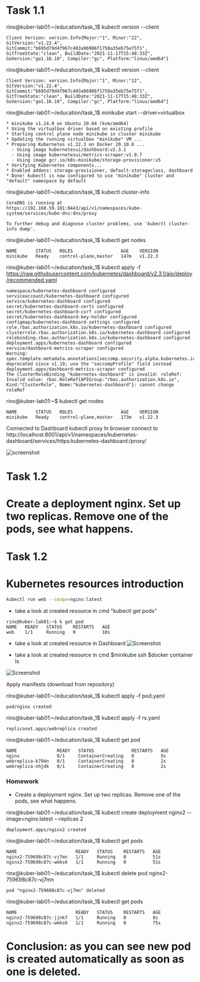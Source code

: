 # Task 1.1

rinx@kuber-lab01:~/education/task_1$ kubectl version --client
```
Client Version: version.Info{Major:"1", Minor:"22", GitVersion:"v1.22.4", GitCommit:"b695d79d4f967c403a96986f1750a35eb75e75f1", GitTreeState:"clean", BuildDate:"2021-11-17T15:48:33Z", GoVersion:"go1.16.10", Compiler:"gc", Platform:"linux/amd64"}
```

rinx@kuber-lab01:~/education/task_1$ kubectl version --client
```
Client Version: version.Info{Major:"1", Minor:"22", GitVersion:"v1.22.4", GitCommit:"b695d79d4f967c403a96986f1750a35eb75e75f1", GitTreeState:"clean", BuildDate:"2021-11-17T15:48:33Z", GoVersion:"go1.16.10", Compiler:"gc", Platform:"linux/amd64"}
```

rinx@kuber-lab01:~/education/task_1$ minikube start --driver=virtualbox
```
* minikube v1.24.0 on Ubuntu 20.04 (kvm/amd64)
* Using the virtualbox driver based on existing profile
* Starting control plane node minikube in cluster minikube
* Updating the running virtualbox "minikube" VM ...
* Preparing Kubernetes v1.22.3 on Docker 20.10.8 ...
  - Using image kubernetesui/dashboard:v2.3.1
  - Using image kubernetesui/metrics-scraper:v1.0.7
  - Using image gcr.io/k8s-minikube/storage-provisioner:v5
* Verifying Kubernetes components...
* Enabled addons: storage-provisioner, default-storageclass, dashboard
* Done! kubectl is now configured to use "minikube" cluster and "default" namespace by default
```
rinx@kuber-lab01:~/education/task_1$ kubectl cluster-info
```Kubernetes control plane is running at https://192.168.59.101:8443
CoreDNS is running at https://192.168.59.101:8443/api/v1/namespaces/kube-system/services/kube-dns:dns/proxy

To further debug and diagnose cluster problems, use 'kubectl cluster-info dump'.
```
rinx@kuber-lab01:~/education/task_1$ kubectl get nodes
```
NAME       STATUS   ROLES                  AGE    VERSION
minikube   Ready    control-plane,master   147m   v1.22.3
```
rinx@kuber-lab01:~/education/task_1$ kubectl apply -f https://raw.githubusercontent.com/kubernetes/dashboard/v2.3.1/aio/deploy/recommended.yaml
```
namespace/kubernetes-dashboard configured
serviceaccount/kubernetes-dashboard configured
service/kubernetes-dashboard configured
secret/kubernetes-dashboard-certs configured
secret/kubernetes-dashboard-csrf configured
secret/kubernetes-dashboard-key-holder configured
configmap/kubernetes-dashboard-settings configured
role.rbac.authorization.k8s.io/kubernetes-dashboard configured
clusterrole.rbac.authorization.k8s.io/kubernetes-dashboard configured
rolebinding.rbac.authorization.k8s.io/kubernetes-dashboard configured
deployment.apps/kubernetes-dashboard configured
service/dashboard-metrics-scraper configured
Warning: spec.template.metadata.annotations[seccomp.security.alpha.kubernetes.io/pod]: deprecated since v1.19; use the "seccompProfile" field instead
deployment.apps/dashboard-metrics-scraper configured
The ClusterRoleBinding "kubernetes-dashboard" is invalid: roleRef: Invalid value: rbac.RoleRef{APIGroup:"rbac.authorization.k8s.io", Kind:"ClusterRole", Name:"kubernetes-dashboard"}: cannot change roleRef
```

rinx@kuber-lab01:~$ kubectl get nodes
```
NAME       STATUS   ROLES                  AGE    VERSION
minikube   Ready    control-plane,master   173m   v1.22.3
```

Connected to Dashboard
kubectl proxy
In browser connect to http://localhost:8001/api/v1/namespaces/kubernetes-dashboard/services/https:kubernetes-dashboard:/proxy/

![screenshot](https://user-images.githubusercontent.com/3485151/142850923-b90da0c9-8818-4e93-83de-d747816ac1ea.jpg)


# Task 1.2
# Create a deployment nginx. Set up two replicas. Remove one of the pods, see what happens.
# Task 1.2

# Kubernetes resources introduction
```bash
kubectl run web --image=nginx:latest
```
- take a look at created resource in cmd "kubectl get pods"
```
rinx@kuber-lab01:~$ k get pod
NAME   READY   STATUS    RESTARTS   AGE
web    1/1     Running   0          10s
```
- take a look at created resource in Dashboard
![Screenshot](https://user-images.githubusercontent.com/3485151/142851640-ede73b58-a0e1-4b6a-8893-137475089425.jpg)

- take a look at created resource in cmd
$minikube ssh
$docker container ls

![Screenshot](https://user-images.githubusercontent.com/3485151/142852031-ee585441-4af3-4ac9-8b28-b50159e70d70.jpg)

Apply manifests (download from repository)

rinx@kuber-lab01:~/education/task_1$ kubectl apply -f pod.yaml
```
pod/nginx created
```

rinx@kuber-lab01:~/education/task_1$ kubectl apply -f rs.yaml
```
replicaset.apps/webreplica created
```

rinx@kuber-lab01:~/education/task_1$ kubectl get pod
```
NAME               READY   STATUS              RESTARTS   AGE
nginx              0/1     ContainerCreating   0          5s
webreplica-k794n   0/1     ContainerCreating   0          2s
webreplica-nhjdk   0/1     ContainerCreating   0          2s
```
### Homework
* Create a deployment nginx. Set up two replicas. Remove one of the pods, see what happens.

 rinx@kuber-lab01:~/education/task_1$ kubectl create deployment nginx2 --image=nginx:latest --replicas 2
 
```
deployment.apps/nginx2 created
```
rinx@kuber-lab01:~/education/task_1$ kubectl get pods
```
NAME                      READY   STATUS    RESTARTS   AGE
nginx2-759698c87c-vj7mn   1/1     Running   0          51s
nginx2-759698c87c-wmks6   1/1     Running   0          51s
```
rinx@kuber-lab01:~/education/task_1$ kubectl delete pod nginx2-759698c87c-vj7mn
```
pod "nginx2-759698c87c-vj7mn" deleted
```
rinx@kuber-lab01:~/education/task_1$ kubectl get pods
```
NAME                      READY   STATUS    RESTARTS   AGE
nginx2-759698c87c-jjnk7   1/1     Running   0          8s
nginx2-759698c87c-wmks6   1/1     Running   0          75s
```
# Conclusion: as you can see new pod is created automatically as soon as one is deleted.
